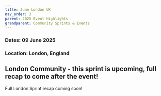 ```yaml
---
title: June London UK
nav_order: 3
parent: 2025 Event Highlights
grandparent: Community Sprints & Events
---
```

### Dates: 09 June 2025

### Location: London, England

## London Community - this sprint is upcoming, full recap to come after the event! 

Full London Sprint recap coming soon! 
